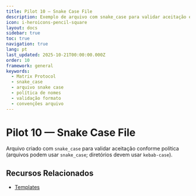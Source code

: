 ```yaml
---
title: Pilot 10 — Snake Case File
description: Exemplo de arquivo com snake_case para validar aceitação em conteúdo
icon: i-heroicons-pencil-square
layout: docs
sidebar: true
toc: true
navigation: true
lang: pt
last_updated: 2025-10-21T00:00:00.000Z
order: 10
framework: general
keywords:
  - Matrix Protocol
  - snake_case
  - arquivo snake case
  - política de nomes
  - validação formato
  - convenções arquivo
---
```

# Pilot 10 — Snake Case File

Arquivo criado com `snake_case` para validar aceitação conforme política (arquivos podem usar `snake_case`; diretórios devem usar `kebab-case`).

## Recursos Relacionados
- [Templates](../../manual/templates)
